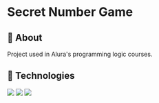  <h1>Secret Number Game</h1>
 
 <h2>🔖 About</h2>
 <p>Project used in Alura's programming logic courses.</p>
 
 ## 🚀 Technologies
 <div>
   <img src="https://img.shields.io/badge/HTML-239120?style=for-the-badge&logo=html5&logoColor=white">
   <img src="https://img.shields.io/badge/CSS-239120?&style=for-the-badge&logo=css3&logoColor=white">
   <img src="https://img.shields.io/badge/JavaScript-F7DF1E?style=for-the-badge&logo=javascript&logoColor=black">
 </div>
